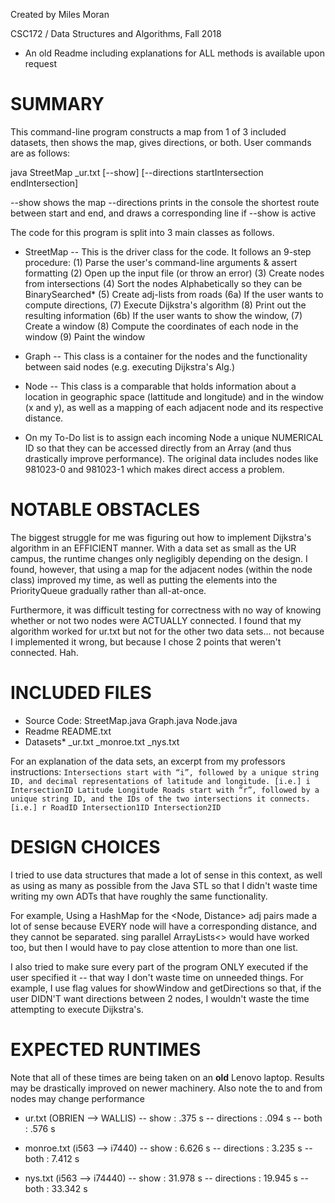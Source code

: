 
Created by Miles Moran

CSC172 / Data Structures and Algorithms, Fall 2018

* An old Readme including explanations for ALL methods is available upon request

# SUMMARY

This command-line program constructs a map from 1 of 3 included datasets, then shows the map, gives directions, or both. User commands are as follows:

java StreetMap _ur.txt [--show] [--directions startIntersection endIntersection]

--show		shows the map
--directions 	prints in the console the shortest route between start and end,
		and draws a corresponding line if --show is active

The code for this program is split into 3 main classes as follows.
- StreetMap 
	-- This is the driver class for the code. It follows an 9-step procedure:
	   	(1) Parse the user's command-line arguments & assert formatting 
	   	(2) Open up the input file (or throw an error)
		(3) Create nodes from intersections
	   	(4) Sort the nodes Alphabetically so they can be BinarySearched*
	   	(5) Create adj-lists from roads
		(6a) If the user wants to compute directions,
			(7) Execute Dijkstra's algorithm
			(8) Print out the resulting information
		(6b) If the user wants to show the window, 
			(7) Create a window
			(8) Compute the coordinates of each node in the window
		(9) Paint the window

- Graph
	-- This class is a container for the nodes and the functionality 
	   between said nodes (e.g. executing Dijkstra's Alg.)
	
- Node
	-- This class is a comparable that holds information about a location
	   in geographic space (lattitude and longitude) and in the window (x and y), 
	   as well as a mapping of each adjacent node and its respective distance.

* On my To-Do list is to assign each incoming Node a unique NUMERICAL ID so that they can be accessed directly from an Array (and thus drastically improve performance). The original data includes nodes like 981023-0 and 981023-1 which makes direct access a problem.

# NOTABLE OBSTACLES

The biggest struggle for me was figuring out how to implement Dijkstra's algorithm in an EFFICIENT manner. With a data set as small as the UR campus, the runtime changes only negligibly depending on the design. I found, however, that using a map for the adjacent nodes (within the node class) improved my time, as well as putting the elements into the PriorityQueue gradually rather than all-at-once.

Furthermore, it was difficult testing for correctness with no way of knowing whether or not two nodes were ACTUALLY connected. I found that my algorithm worked for ur.txt but not for the other two data sets... not because I implemented it wrong, but because I chose 2 points that weren't connected. Hah. 


# INCLUDED FILES

- Source Code: 
	StreetMap.java
	Graph.java
	Node.java
- Readme
	README.txt
- Datasets*
	_ur.txt
	_monroe.txt
	_nys.txt 

For an explanation of the data sets, an excerpt from my professors instructions:
`
Intersections start with “i”, followed by a unique string ID, and decimal representations of latitude and longitude. [i.e.]
	i IntersectionID Latitude Longitude
Roads start with “r”, followed by a unique string ID, and the IDs of the two intersections it connects. [i.e.]
	r RoadID Intersection1ID Intersection2ID
`

# DESIGN CHOICES

I tried to use data structures that made a lot of sense in this context, as well as using as many as possible from the Java STL so that I didn't waste time writing my own ADTs that have roughly the same functionality.

For example, Using a HashMap for the <Node, Distance> adj pairs made a lot of sense because EVERY node will have a corresponding distance, and they cannot be separated. sing parallel ArrayLists<> would have worked too, but then I would have to pay close attention to more than one list.

I also tried to make sure every part of the program ONLY executed if the user specified it -- that way I don't waste time on unneeded things. For example, I use flag values for showWindow and getDirections so that, if the user DIDN'T want directions between 2 nodes, I wouldn't waste the time attempting to execute Dijkstra's. 

# EXPECTED RUNTIMES

Note that all of these times are being taken on an **old** Lenovo laptop. Results may be drastically improved on newer machinery. Also note the to and from nodes may change performance

- ur.txt (OBRIEN --> WALLIS)
	-- show		: .375 s
	-- directions	: .094 s
	-- both		: .576 s

- monroe.txt (i563 --> i7440)
	-- show		: 6.626 s
	-- directions	: 3.235 s
	-- both		: 7.412 s

- nys.txt (i563 --> i74440)
	-- show		: 31.978 s
	-- directions	: 19.945 s
	-- both		: 33.342 s
